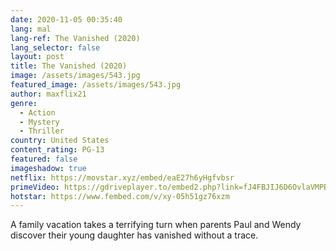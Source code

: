 ```yaml
---
date: 2020-11-05 00:35:40
lang: mal
lang-ref: The Vanished (2020)
lang_selector: false
layout: post
title: The Vanished (2020)
image: /assets/images/543.jpg
featured_image: /assets/images/543.jpg
author: maxflix21
genre:
  - Action
  - Mystery
  - Thriller
country: United States
content_rating: PG-13
featured: false
imageshadow: true
netflix: https://movstar.xyz/embed/eaE27h6yHgfvbsr
primeVideo: https://gdriveplayer.to/embed2.php?link=fJ4FBJIJ6D6OvlaVMPB%252BQQLqKgDnMqvscWXNEn7F6U7jrJ%252F8xugXQyQTiZnLINuwJloaX24vz0r5ImE1dy4%252FmF4dFLYUeTVmWczSlW5dKICii8%252F4vqUgmLsQ637%252BwOYsblapYFkGYWcMsUdWz8zGSVnQQic47kDD%252FuQULtmTGp%252F1EJ9MRYKSA0Hyr%252F3JeaT%252B0%253D
hotstar: https://www.fembed.com/v/xy-05h51gz76xzm
---
```

A family vacation takes a terrifying turn when parents Paul and Wendy discover their young daughter has vanished without a trace.